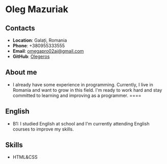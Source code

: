 # Oleg Mazuriak
## Contacts
* **Location**: Galați, Romania
* **Phone**: +380955333555
* **Email**: omegapro02aj@gmail.com
* **GitHub**: [Olegeros](https://github.com/Olegeros)
## About me
- I already have some experience in programming. Currently, I live in Romania and want to grow in this field. I'm ready to work hard and stay committed to learning and improving as a programmer.
====
## English
- B1: I studied English at school and I'm currently attending English courses to improve my skills.
## Skills
+ HTML&CSS